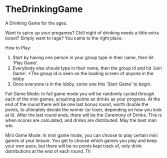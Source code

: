# TheDrinkingGame
A Drinking Game for the ages.

Want to spice up your pregames? Chill night of drinking needs a little extra boost? Simply want to rage?
You came to the right place.

How to Play:

1) Start by having one person in your group type in their name, then hit 'Play Game'.
2) Everybody else should type in their name, then the group id and hit 'Join Game'.
      *The group id is seen on the loading screen of anyone in the lobby
3) Once everyone is in the lobby, some one hits 'Start Game' to begin.

Full Game Mode:
In full game mode you will be randomly cycled through each of the mini games, acquiring points an drinks as your progress. At the end of the round there will be one last bonus round, worth double the points, to ultimately decide the winner (or loser, depending on how you look at it). After the last round ends, there will be the Ceremony of Drinks. This is when scores are calculated, and drinks are distributed. May the best man win.

Mini Game Mode:
In mini game mode, you can choose to play certain mini games at your leisure. You get to choose which games you play and keep your own pace, but there will be no points kept track of, only drink distributions at the end of each round. Th 
